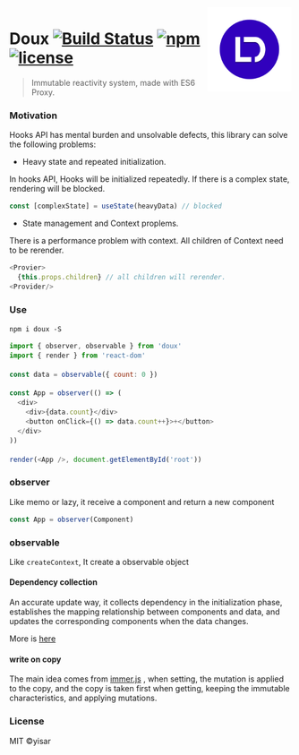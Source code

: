 <img src="docs/doux.png" alt="logo" height="150" align="right" />

# Doux [![Build Status](https://github.com/yisar/doux/workflows/ci/badge.svg?branch=master)](https://github.com/yisar/doux/actions) [![npm](https://img.shields.io/npm/v/doux.svg?label=)](https://github.com/yisar/doux) [![license](https://img.shields.io/github/license/yisar/doux.svg)](https://github.com/yisar/doux)

> Immutable reactivity system, made with ES6 Proxy.

### Motivation

Hooks API has mental burden and unsolvable defects, this library can solve the following problems:

- Heavy state and repeated initialization.

In hooks API, Hooks will be initialized repeatedly. If there is a complex state, rendering will be blocked.

```js
const [complexState] = useState(heavyData) // blocked
```

- State management and Context proplems.

There is a performance problem with context. All children of Context need to be rerender.

```js
<Provier>
  {this.props.children} // all children will rerender.
<Provider/>

```

### Use

```shell
npm i doux -S
```

```js
import { observer, observable } from 'doux'
import { render } from 'react-dom'

const data = observable({ count: 0 })

const App = observer(() => (
  <div>
    <div>{data.count}</div>
    <button onClick={() => data.count++}>+</button>
  </div>
))

render(<App />, document.getElementById('root'))
```

### observer

Like memo or lazy, it receive a component and return a new component

```js
const App = observer(Component)
```

### observable

Like `createContext`, It create a observable object

#### Dependency collection

An accurate update way, it collects dependency in the initialization phase, establishes the mapping relationship between components and data, and updates the corresponding components when the data changes.

More is [here](https://github.com/vuejs/docs-next/blob/master/src/guide/reactivity.md)

#### write on copy

The main idea comes from [immer.js](https://github.com/immerjs/immer) , when setting, the mutation is applied to the copy, and the copy is taken first when getting, keeping the immutable characteristics, and applying mutations.

### License

MIT ©yisar
